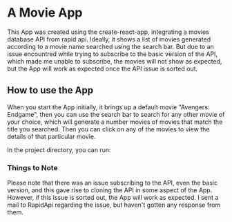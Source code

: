 # A Movie App

This App was created using the create-react-app, integrating a movies database API from rapid api. Ideally, it shows a list of movies generated according to 
a movie name searched using the search bar. But due to an issue encountred while trying to subscribe to the basic version of the API, which made me 
unable to subscribe, the movies will not show as expected, but the App will work as expected once the API issue is sorted out. 

## How to use the App
When you start the App initially, it brings up a default movie "Avengers: Endgame", then you can use the search bar to search for any other movie of your choice,
which will generate a number movies of movies that match the title you searched. Then you can click on any of the movies to view the details of that particular movie.

In the project directory, you can run:

### Things to Note
Please note that there was an issue subscribing to the API, even the basic version, and this gave rise to cloning the API in some aspect of the App.
However, if this issue is sorted out, the App will work as expected. I sent a mail to RapidApi regarding the issue, but haven't gotten any response from them.

